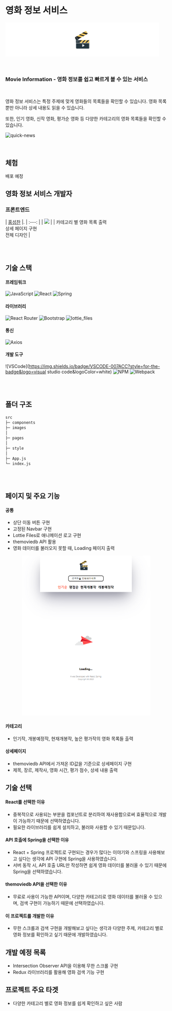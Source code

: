 # 영화 정보 서비스

![banner](https://github.com/Hschan2/ToyProject/blob/master/movie/frontend/src/images/banner.png?raw=true)

<br/>

### **Movie Information** - 영화 정보를 쉽고 빠르게 볼 수 있는 서비스

<br/>

영화 정보 서비스는 특정 주제에 맞게 영화들의 목록들을 확인할 수 있습니다. 영화 목록 뿐만 아니라 상세 내용도 읽을 수 있습니다.   

또한, 인기 영화, 신작 영화, 평가순 영화 등 다양한 카테고리의 영화 목록들을 확인할 수 있습니다.   

![quick-news](https://github.com/Hschan2/ToyProject/assets/39434913/8e2bcb21-6328-43d4-bd01-38a1cb4d320b)

<br/>

## 체험
배포 예정

## 영화 정보 서비스 개발자

### 프론트엔드
| [홍성찬](https://github.com/Hschan2) |.
| :---: |
| ![](https://avatars.githubusercontent.com/u/39434913?v=4) |
| 카테고리 별 영화 목록 출력 <br/> 상세 페이지 구현 <br/> 전체 디자인 |

<br/>
<br/>

## 기술 스택

#### 프레임워크
![JavaScript](https://img.shields.io/badge/javascript-%23323330.svg?style=for-the-badge&logo=javascript&logoColor=%23F7DF1E)
![React](https://img.shields.io/badge/react-61DAFB?style=for-the-badge&logo=react&logoColor=black)
![Spring](https://img.shields.io/badge/spring-%236DB33F.svg?style=for-the-badge&logo=spring&logoColor=white)

#### 라이브러리
![React Router](https://img.shields.io/badge/React_Router-CA4245?style=for-the-badge&logo=react-router&logoColor=white)
![Bootstrap](https://img.shields.io/badge/bootstrap-%238511FA.svg?style=for-the-badge&logo=bootstrap&logoColor=white)
![lottie_files](https://img.shields.io/badge/lottie-files-%236DB33F.svg?style=for-the-badge&logo=lottie-files&logoColor=white)

#### 통신
![Axios](https://img.shields.io/badge/axios-%23323330.svg?style=for-the-badge)

#### 개발 도구
![VSCode](https://img.shields.io/badge/VSCODE-007ACC?style=for-the-badge&logo=visual studio code&logoColor=white)
![NPM](https://img.shields.io/badge/NPM-CB3837?style=for-the-badge)
![Webpack](https://img.shields.io/badge/Webpack-8DD6F9?style=for-the-badge)

<br/>
<br/>

## 폴더 구조
```
src
├─ components
├─ images
│
├─ pages
│
├─ style
│
├─ App.js
└─ index.js
```

<br/>
<br/>

## 페이지 및 주요 기능

#### 공통
* 상단 이동 버튼 구현
* 고정된 Navbar 구현
* Lottie Files로 애니메이션 로고 구현
* themoviedb API 활용
* 영화 데이터를 불러오지 못할 때, Loading 페이지 출력
<p align="center">
  <img 
  src="https://github.com/Hschan2/ToyProject/blob/master/movie/frontend/src/images/loading.png?raw=true" 
  width="400">
</p>

#### 카테고리
* 인기작, 개봉예정작, 현재개봉작, 높은 평가작의 영화 목록들 출력

#### 상세페이지
* themoviedb API에서 가져온 ID값을 기준으로 상세페이지 구현
* 제목, 장르, 제작사, 영화 시간, 평가 점수, 상세 내용 출력

## 기술 선택
#### React를 선택한 이유
* 중복적으로 사용되는 부분을 컴포넌트로 분리하여 재사용함으로써 효율적으로 개발이 가능하기 때문에 선택하였습니다.
* 필요한 라이브러리를 쉽게 설치하고, 불러와 사용할 수 있기 때문입니다.

#### API 호출에 Spring을 선택한 이유
* React + Spring 프로젝트로 구현되는 경우가 많다는 이야기와 스프링을 사용해보고 싶다는 생각에 API 구현에 Spring을 사용하였습니다.
* 서버 동작 시, API 호출 URL만 작성하면 쉽게 영화 데이터를 불러올 수 있기 때문에 Spring을 선택하였습니다.

#### themoviedb API을 선택한 이유
* 무료로 사용이 가능한 API이며, 다양한 카테고리로 영화 데이터를 불러올 수 있으며, 검색 구현이 가능하기 때문에 선택하였습니다.

#### 이 프로젝트를 개발한 이유
* 무한 스크롤과 검색 구현을 개발해보고 싶다는 생각과 다양한 주제, 카테고리 별로 영화 정보를 확인하고 싶기 때문에 개발하였습니다.

## 개발 예정 목록
* Intersection Observer API을 이용해 무한 스크롤 구현
* Redux 라이브러리를 활용해 영화 검색 기능 구현

## 프로젝트 주요 타겟
* 다양한 카테고리 별로 영화 정보를 쉽게 확인하고 싶은 사람
